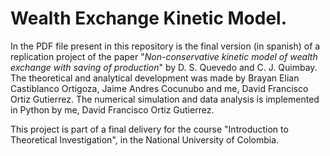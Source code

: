 # Wealth Exchange Kinetic Model.

In the PDF file present in this repository is the final version (in spanish) of a replication project of the paper "*Non-conservative kinetic model of wealth exchange with saving of production*" by D. S. Quevedo and C. J. Quimbay. The theoretical and analytical development was made by Brayan Elian Castiblanco Ortigoza, Jaime Andres Cocunubo and me, David Francisco Ortiz Gutierrez. The numerical simulation and data analysis is implemented in Python by me, David Francisco Ortiz Gutierrez.

This project is part of a final delivery for the course "Introduction to Theoretical Investigation", in the National University of Colombia.
